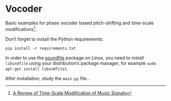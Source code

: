 # Vocoder

Basic examples for phase vocoder based pitch-shifting and time-scale modifications[^1].

Don’t forget to install the Python requirements:

```
pip install -r requirements.txt
```

In order to use the [soundfile](https://python-soundfile.readthedocs.io) package on Linux,
you need to install `libsndfile` using your distribution’s package manager,
for example `sudo apt-get install libsndfile1`.

After installation, study the `main.py` file...

[^1]: [A Review of Time-Scale Modification of Music Signals](https://doi.org/10.3390/app6020057)
